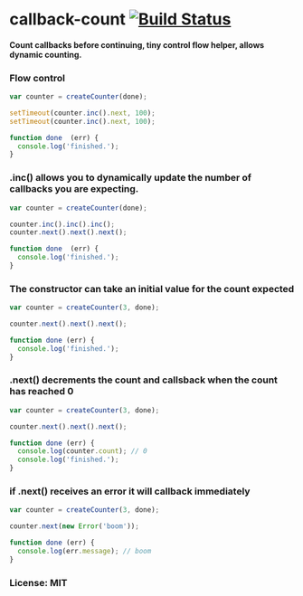 callback-count [![Build Status](https://travis-ci.org/tjmehta/callback-count.png)](https://travis-ci.org/tjmehta/callback-count)
==============

#### Count callbacks before continuing, tiny control flow helper, allows dynamic counting.

### Flow control
```js
var counter = createCounter(done);

setTimeout(counter.inc().next, 100);
setTimeout(counter.inc().next, 100);

function done  (err) {
  console.log('finished.');
}
```

### .inc() allows you to dynamically update the number of callbacks you are expecting.
```js
var counter = createCounter(done);

counter.inc().inc().inc();
counter.next().next().next();

function done  (err) {
  console.log('finished.');
}
```

### The constructor can take an initial value for the count expected
```js
var counter = createCounter(3, done);

counter.next().next().next();

function done (err) {
  console.log('finished.');
}
```

### .next() decrements the count and callsback when the count has reached 0
```js
var counter = createCounter(3, done);

counter.next().next().next();

function done (err) {
  console.log(counter.count); // 0
  console.log('finished.');
}
```

### if .next() receives an error it will callback immediately
```js
var counter = createCounter(3, done);

counter.next(new Error('boom'));

function done (err) {
  console.log(err.message); // boom
}
```

### License: MIT